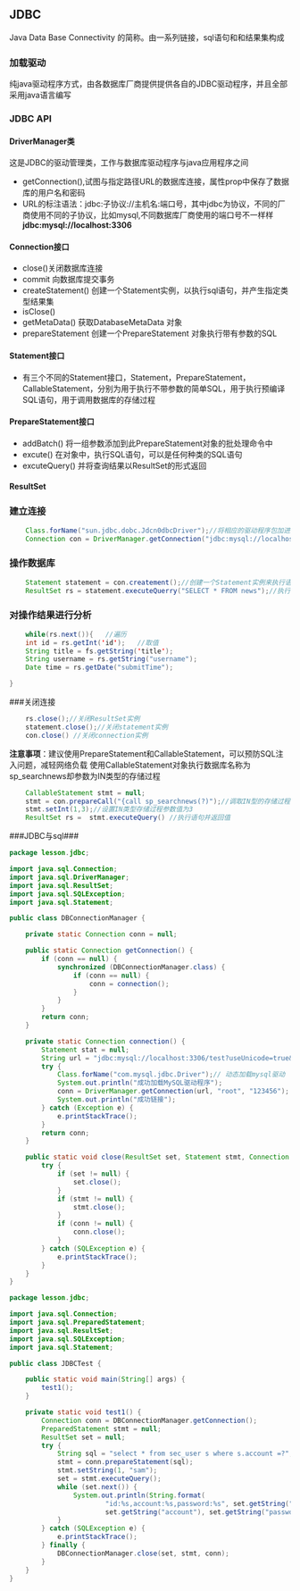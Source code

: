 ## JDBC

Java Data Base Connectivity 的简称。由一系列链接，sql语句和和结果集构成

### 加载驱动

纯java驱动程序方式，由各数据库厂商提供提供各自的JDBC驱动程序，并且全部采用java语言编写

### JDBC API

#### DriverManager类
这是JDBC的驱动管理类，工作与数据库驱动程序与java应用程序之间

- getConnection(),试图与指定路径URL的数据库连接，属性prop中保存了数据库的用户名和密码
- URL的标注语法：jdbc:子协议://主机名:端口号，其中jdbc为协议，不同的厂商使用不同的子协议，比如mysql,不同数据库厂商使用的端口号不一样样**jdbc:mysql://localhost:3306**

#### Connection接口

- close()关闭数据库连接
- commit 向数据库提交事务
- createStatement() 创建一个Statement实例，以执行sql语句，并产生指定类型结果集
- isClose()
- getMetaData() 获取DatabaseMetaData 对象
- prepareStatement 创建一个PrepareStatement 对象执行带有参数的SQL

#### Statement接口

- 有三个不同的Statement接口，Statement，PrepareStatement，CallableStatement，分别为用于执行不带参数的简单SQL，用于执行预编译SQL语句，用于调用数据库的存储过程

#### PrepareStatement接口

- addBatch() 将一组参数添加到此PrepareStatement对象的批处理命令中
- excute() 在对象中，执行SQL语句，可以是任何种类的SQL语句
- excuteQuery() 并将查询结果以ResultSet的形式返回

#### ResultSet

### 建立连接

``` java
 	Class.forName("sun.jdbc.dobc.Jdcn0dbcDriver");//将相应的驱动程序包加进来呗
 	Connection con = DriverManager.getConnection("jdbc:mysql://localhost:3306/news?user = root&password=passwd");//创建一个连接

```

### 操作数据库
```java
	Statement statement = con.createment();//创建一个Statement实例来执行语句
	ResultSet rs = statement.executeQuerry("SELECT * FROM news");//执行查询语句,这是一个集合
```

### 对操作结果进行分析

```java
	while(rs.next()){	//遍历
	int id = rs.getInt('id');	//取值
	String title = fs.getString('title'); 	
	String username = rs.getString("username");
	Date time = rs.getDate("submitTime");

}
```

###关闭连接
```java
	rs.close();//关闭ResultSet实例
	statement.close();//关闭statement实例
	con.close() //关闭connection实例
```
**注意事项**：建议使用PrepareStatement和CallableStatement，可以预防SQL注入问题，减轻网络负载
使用CallableStatement对象执行数据库名称为sp_searchnews却参数为IN类型的存储过程
```java
	CallableStatement stmt = null;
	stmt = con.prepareCall("{call sp_searchnews(?)");//调取IN型的存储过程sp_searchnews,(条件查询)
	stmt.setInt(1,3);//设置IN类型存储过程参数值为3
	ResultSet rs =  stmt.executeQuery() //执行语句并返回值
```
###JDBC与sql###
```java
package lesson.jdbc;

import java.sql.Connection;
import java.sql.DriverManager;
import java.sql.ResultSet;
import java.sql.SQLException;
import java.sql.Statement;

public class DBConnectionManager {

	private static Connection conn = null;

	public static Connection getConnection() {
		if (conn == null) {
			synchronized (DBConnectionManager.class) {
				if (conn == null) {
					conn = connection();
				}
			}
		}
		return conn;
	}

	private static Connection connection() {
		Statement stat = null;
		String url = "jdbc:mysql://localhost:3306/test?useUnicode=true&characterEncoding=UTF8";
		try {
			Class.forName("com.mysql.jdbc.Driver");// 动态加载mysql驱动
			System.out.println("成功加载MySQL驱动程序");
			conn = DriverManager.getConnection(url, "root", "123456");
			System.out.println("成功链接");
		} catch (Exception e) {
			e.printStackTrace();
		}
		return conn;
	}

	public static void close(ResultSet set, Statement stmt, Connection conn) {
		try {
			if (set != null) {
				set.close();
			}
			if (stmt != null) {
				stmt.close();
			}
			if (conn != null) {
				conn.close();
			}
		} catch (SQLException e) {
			e.printStackTrace();
		}
	}
}
```

```java
package lesson.jdbc;

import java.sql.Connection;
import java.sql.PreparedStatement;
import java.sql.ResultSet;
import java.sql.SQLException;
import java.sql.Statement;

public class JDBCTest {

	public static void main(String[] args) {
		test1();
	}

	private static void test1() {
		Connection conn = DBConnectionManager.getConnection();
		PreparedStatement stmt = null;
		ResultSet set = null;
		try {
			String sql = "select * from sec_user s where s.account =?";
			stmt = conn.prepareStatement(sql);
			stmt.setString(1, "sam");
			set = stmt.executeQuery();
			while (set.next()) {
				System.out.println(String.format(
						"id:%s,account:%s,password:%s", set.getString("id"),
						set.getString("account"), set.getString("password")));
			}
		} catch (SQLException e) {
			e.printStackTrace();
		} finally {
			DBConnectionManager.close(set, stmt, conn);
		}
	}
}
```